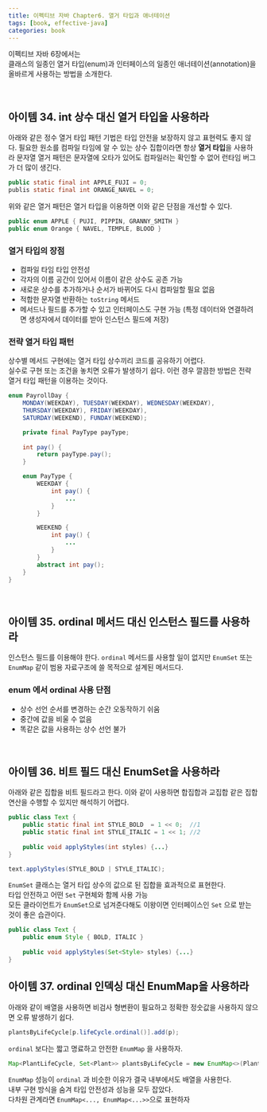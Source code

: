 ```yaml
---
title: 이펙티브 자바 Chapter6. 열거 타입과 애너테이션
tags: [book, effective-java]
categories: book
---
```



이펙티브 자바 6장에서는  
클래스의 일종인 열거 타입(enum)과 인터페이스의 일종인 애너테이션(annotation)을 올바르게 사용하는 방법을 소개한다.   

<!--more-->

<br/>

## 아이템 34. int 상수 대신 열거 타입을 사용하라

아래와 같은 정수 열거 타입 패턴 기법은 타입 안전을 보장하지 않고 표현력도 좋지 않다.
필요한 원소를 컴파일 타임에 알 수 있는 상수 집합이라면 항상 **열거 타입**을 사용하라
문자열 열거 패턴은 문자열에 오타가 있어도 컴파일러는 확인할 수 없어 런타임 버그가 더 많이 생긴다.

```java
public static final int APPLE_FUJI = 0;
publis static final int ORANGE_NAVEL = 0;
```

위와 같은 열거 패턴은 열거 타입을 이용하면 이와 같은 단점을 개선할 수 있다.
```java 
public enum APPLE { PUJI, PIPPIN, GRANNY_SMITH }
public enum Orange { NAVEL, TEMPLE, BLOOD }
``` 

### 열거 타입의 장점
- 컴파일 타임 타입 안전성
- 각자의 이름 공간이 있어서 이름이 같은 상수도 공존 가능
- 새로운 상수를 추가하거나 순서가 바뀌어도 다시 컴파일할 필요 없음
- 적합한 문자열 반환하는 `toString` 메서드 
- 메서드나 필드를 추가할 수 있고 인터페이스도 구현 가능 (특정 데이터와 연결하려면 생성자에서 데이터를 받아 인스턴스 필드에 저장)


### 전략 열거 타입 패턴

상수별 메서드 구현에는 열거 타입 상수끼리 코드를 공유하기 어렵다.  
실수로 구현 또는 조건을 놓치면 오류가 발생하기 쉽다.
이런 경우 깔끔한 방법은 전략 열거 타입 패턴을 이용하는 것이다.

```java
enum PayrollDay {
    MONDAY(WEEKDAY), TUESDAY(WEEKDAY), WEDNESDAY(WEEKDAY),
    THURSDAY(WEEKDAY), FRIDAY(WEEKDAY),
    SATURDAY(WEEKEND), FUNDAY(WEEKEND);

    private final PayType payType;
    
    int pay() {
        return payType.pay();
    }

    enum PayType {
        WEEKDAY {
            int pay() {
                ...
            } 
        }

        WEEKEND {
            int pay() {
                ...
            } 
        }
        abstract int pay();
    } 
}
``` 


<br/>

## 아이템 35. ordinal 메서드 대신 인스턴스 필드를 사용하라

인스턴스 필드를 이용해야 한다.
`ordinal` 메서드를 사용할 일이 없지만 `EnumSet` 또는 `EnumMap` 같이 범용 자료구조에 쓸 목적으로 설계된 메서드다. 

### enum 에서 ordinal 사용 단점
- 상수 선언 순서를 변경하는 순간 오동작하기 쉬움
- 중간에 값을 비울 수 없음
- 똑같은 값을 사용하는 상수 선언 불가


<br/>

## 아이템 36. 비트 필드 대신 EnumSet을 사용하라

아래와 같은 집합을 비트 필드라고 한다.
이와 같이 사용하면 합집합과 교집합 같은 집합 연산을 수행할 수 있지만 해석하기 어렵다.

```java
public class Text {
    public static final int STYLE_BOLD  = 1 << 0;  //1
    public static final int STYLE_ITALIC = 1 << 1; //2
    
    public void applyStyles(int styles) {...}
}

text.applyStyles(STYLE_BOLD | STYLE_ITALIC);
```

`EnumSet` 클래스는 열거 타입 상수의 값으로 된 집합을 효과적으로 표현한다.  
타입 안전하고 어떤 `Set` 구현체와 함께 사용 가능  
모든 클라이언트가 `EnumSet`으로 넘겨준다해도 이왕이면 인터페이스인 `Set` 으로 받는 것이 좋은 습관이다.

```java
public class Text {
    public enum Style { BOLD, ITALIC }
    
    public void applyStyles(Set<Style> styles) {...}
}
```

## 아이템 37. ordinal 인덱싱 대신 EnumMap을 사용하라

아래와 같이 배열을 사용하면 비검사 형변환이 필요하고 정확한 정숫값을 사용하지 않으면 오류 발생하기 쉽다.

```java
plantsByLifeCycle[p.lifeCycle.ordinal()].add(p);
```

`ordinal` 보다는 짧고 명료하고 안전한 `EnumMap` 을 사용하자.

```java  
Map<PlantLifeCycle, Set<Plant>> plantsByLifeCycle = new EnumMap<>(Plant.LifeCycle.class);
```

`EnumMap` 성능이 `ordinal` 과 비슷한 이유가 결국 내부에서도 배열을 사용한다.  
내부 구현 방식을 숨겨 타입 안전성과 성능을 모두 잡았다.  
다차원 관계라면 `EnumMap<..., EnumMap<...>>`으로 표현하자

